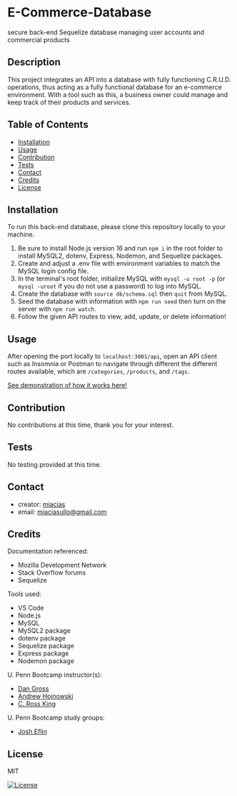 # E-Commerce-Database
secure back-end Sequelize database managing user accounts and commercial products

## Description

This project integrates an API into a database with fully functioning C.R.U.D. operations, thus acting as a fully functional database for an e-commerce environment. With a tool such as this, a business owner could manage and keep track of their products and services.


## Table of Contents

- [Installation](#installation)
- [Usage](#usage)
- [Contribution](#contribution)
- [Tests](#tests)
- [Contact](#contact)
- [Credits](#credits)
- [License](#license)


## Installation

To run this back-end database, please clone this repository locally to your machine. 
1. Be sure to install Node.js version 16 and run `npm i` in the root folder to install MySQL2, dotenv, Express, Nodemon, and Sequelize packages.
2. Create and adjust a .env file with environment variables to match the MySQL login config file.
3. In the terminal's root folder, initialize MySQL with `mysql -u root -p` (or `mysql -uroot` if you do not use a password) to log into MySQL.
4. Create the database with `source db/schema.sql` then `quit` from MySQL.
5. Seed the database with information with `npm run seed` then turn on the server with `npm run watch`.
6. Follow the given API routes to view, add, update, or delete information!


## Usage

After opening the port locally to `localhost:3001/api`, open an API client such as Insomnia or Postman to navigate through different the different routes available, which are `/categories`, `/products`, and `/tags`.

[See demonstration of how it works here!](https://youtu.be/QLrlKuN1JIA)


## Contribution

No contributions at this time, thank you for your interest.


## Tests

No testing provided at this time.


## Contact

- creator: [miacias](https://github.com/miacias)
- email: [miaciasullo@gmail.com](mailto:miaciasullo@gmail.com)


## Credits

Documentation referenced:

- Mozilla Development Network
- Stack Overflow forums
- Sequelize

Tools used:

- VS Code
- Node.js
- MySQL
- MySQL2 package
- dotenv package
- Sequelize package
- Express package
- Nodemon package

U. Penn Bootcamp instructor(s): 

- [Dan Gross](https://github.com/DanielWGross)
- [Andrew Hojnowski](https://github.com/aHojo)
- [C. Ross King](https://github.com/RomeoKilo125/)

U. Penn Bootcamp study groups:

- [Josh Eflin](https://github.com/JoshEflin)

## License
  
MIT

[![License](https://img.shields.io/badge/license-MIT-blue?logo=github)](https://github.com/miacias/e-commerce-database/blob/main/LICENSE)